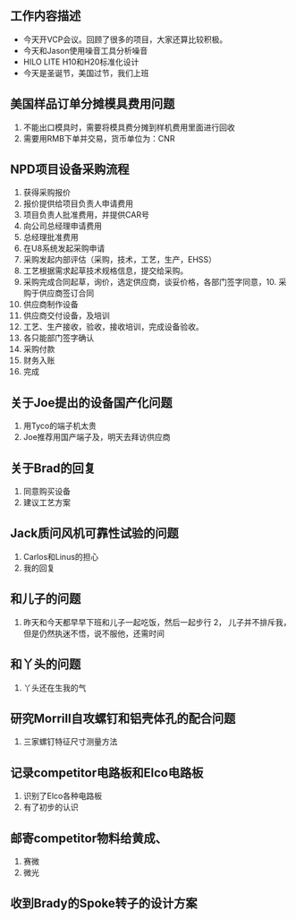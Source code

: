 ## 工作内容描述
* 今天开VCP会议。回顾了很多的项目，大家还算比较积极。
* 今天和Jason使用噪音工具分析噪音
* HILO LITE H10和H20标准化设计
* 今天是圣诞节，美国过节，我们上班

##  美国样品订单分摊模具费用问题

1. 不能出口模具时，需要将模具费分摊到样机费用里面进行回收
2. 需要用RMB下单并交易，货币单位为：CNR

## NPD项目设备采购流程
1. 获得采购报价
2. 报价提供给项目负责人申请费用
3. 项目负责人批准费用，并提供CAR号
4. 向公司总经理申请费用
5. 总经理批准费用
6. 在U8系统发起采购申请
7. 采购发起内部评估（采购，技术，工艺，生产，EHSS）
8. 工艺根据需求起草技术规格信息，提交给采购。
9. 采购完成合同起草，询价，选定供应商，谈妥价格，各部门签字同意，10. 采购于供应商签订合同
11. 供应商制作设备
12. 供应商交付设备，及培训
13. 工艺、生产接收，验收，接收培训，完成设备验收。
14. 各只能部门签字确认
15. 采购付款
16. 财务入账
17. 完成


## 关于Joe提出的设备国产化问题
1. 用Tyco的端子机太贵
2. Joe推荐用国产端子及，明天去拜访供应商

## 关于Brad的回复
1. 同意购买设备
2. 建议工艺方案

## Jack质问风机可靠性试验的问题
1. Carlos和Linus的担心
2. 我的回复

## 和儿子的问题
1. 昨天和今天都早早下班和儿子一起吃饭，然后一起步行
2， 儿子并不排斥我，但是仍然执迷不悟，说不服他，还需时间

## 和丫头的问题
1. 丫头还在生我的气

## 研究Morrill自攻螺钉和铝壳体孔的配合问题
1. 三家螺钉特征尺寸测量方法

## 记录competitor电路板和Elco电路板
1. 识别了Elco各种电路板
2. 有了初步的认识

## 邮寄competitor物料给黄成、
1. 赛微
2. 微光

## 收到Brady的Spoke转子的设计方案

